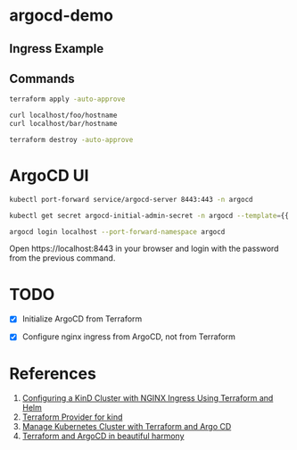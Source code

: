 # argocd-demo

## Ingress Example


## Commands

```sh
terraform apply -auto-approve

curl localhost/foo/hostname
curl localhost/bar/hostname

terraform destroy -auto-approve
```

# ArgoCD UI
```sh
kubectl port-forward service/argocd-server 8443:443 -n argocd

kubectl get secret argocd-initial-admin-secret -n argocd --template={{.data.password}} | base64 -D

argocd login localhost --port-forward-namespace argocd
```

Open https://localhost:8443 in your browser and login with the password from the previous command.

# TODO
- [x] Initialize ArgoCD from Terraform
- [x] Configure nginx ingress from ArgoCD, not from Terraform


# References
1. [Configuring a KinD Cluster with NGINX Ingress Using Terraform and Helm](https://nickjanetakis.com/blog/configuring-a-kind-cluster-with-nginx-ingress-using-terraform-and-helm)
2. [Terraform Provider for kind](https://github.com/tehcyx/terraform-provider-kind)
3. [Manage Kubernetes Cluster with Terraform and Argo CD](https://piotrminkowski.com/2022/06/28/manage-kubernetes-cluster-with-terraform-and-argo-cd/)
4. [Terraform and ArgoCD in beautiful harmony](https://medium.com/@Irori/terraform-and-argocd-in-beautiful-harmony-73c0c6e4544c)
